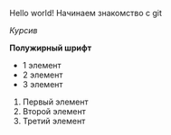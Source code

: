 Hello world!
Начинаем знакомство с git

*Курсив*

**Полужирный шрифт**

* 1 элемент
* 2 элемент
* 3 элемент

1. Первый элемент
2. Второй элемент
3. Третий элемент